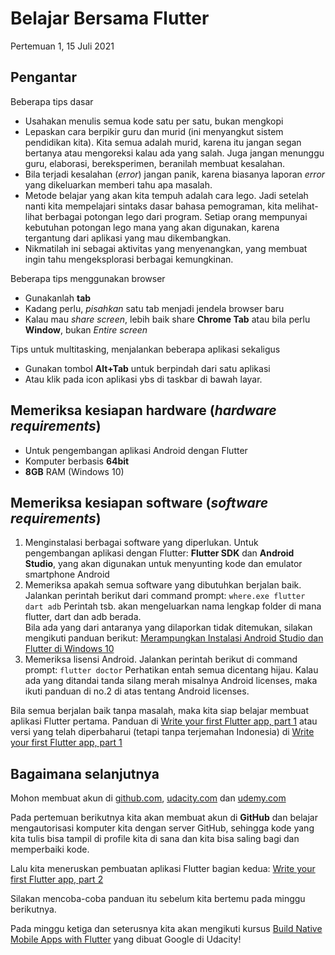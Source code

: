 # Belajar Bersama Flutter

Pertemuan 1, 15 Juli 2021

## Pengantar

Beberapa tips dasar
- Usahakan menulis semua kode satu per satu, bukan mengkopi
- Lepaskan cara berpikir guru dan murid (ini menyangkut sistem pendidikan kita). Kita semua adalah murid, karena itu jangan segan bertanya atau mengoreksi kalau ada yang salah. Juga jangan menunggu guru, elaborasi, bereksperimen, beranilah membuat kesalahan.
- Bila terjadi kesalahan (*error*) jangan panik, karena biasanya laporan _error_ yang dikeluarkan memberi tahu apa masalah.
- Metode belajar yang akan kita tempuh adalah cara lego. Jadi setelah nanti kita mempelajari sintaks dasar bahasa pemograman, kita melihat-lihat berbagai potongan lego dari program. Setiap orang mempunyai kebutuhan potongan lego mana yang akan digunakan, karena tergantung dari aplikasi yang mau dikembangkan.
- Nikmatilah ini sebagai aktivitas yang menyenangkan, yang membuat ingin tahu mengeksplorasi berbagai kemungkinan.

Beberapa tips menggunakan browser
- Gunakanlah **tab**
- Kadang perlu, _pisahkan_ satu tab menjadi jendela browser baru
- Kalau mau _share screen_, lebih baik share **Chrome Tab** atau bila perlu **Window**, bukan _Entire screen_

Tips untuk multitasking, menjalankan beberapa aplikasi sekaligus
- Gunakan tombol **Alt+Tab** untuk berpindah dari satu aplikasi
- Atau klik pada icon aplikasi ybs di taskbar di bawah layar.

## Memeriksa kesiapan hardware (_hardware requirements_)

- Untuk pengembangan aplikasi Android dengan Flutter
- Komputer berbasis **64bit**
- **8GB** RAM (Windows 10)

## Memeriksa kesiapan software (_software requirements_)

1. Menginstalasi berbagai software yang diperlukan. Untuk pengembangan aplikasi dengan Flutter: **Flutter SDK** dan **Android Studio**, yang akan digunakan untuk menyunting kode dan emulator smartphone Android
2. Memeriksa apakah semua software yang dibutuhkan berjalan baik. Jalankan perintah berikut dari command prompt: `where.exe flutter dart adb` Perintah tsb. akan mengeluarkan nama lengkap folder di mana flutter, dart dan adb berada. <br>Bila ada yang dari antaranya yang dilaporkan tidak ditemukan, silakan mengikuti panduan berikut: [Merampungkan Instalasi Android Studio dan Flutter di Windows 10
](https://achida-id.blogspot.com/2021/07/merampungkan-instalasi-android-studio.html)
3. Memeriksa lisensi Android. Jalankan perintah berikut di command prompt: `flutter doctor` Perhatikan entah semua dicentang hijau. Kalau ada yang ditandai tanda silang merah misalnya Android licenses, maka ikuti panduan di no.2 di atas tentang Android licenses.

Bila semua berjalan baik tanpa masalah, maka kita siap belajar membuat aplikasi Flutter pertama. Panduan di [Write your first Flutter app, part 1](https://codelabs.developers.google.com/codelabs/first-flutter-app-pt1?hl=id#0) atau versi yang telah diperbaharui (tetapi tanpa terjemahan Indonesia) di [Write your first Flutter app, part 1](https://flutter.dev/docs/get-started/codelab)

## Bagaimana selanjutnya

Mohon membuat akun di [github.com](github.com), [udacity.com](udacity.com) dan [udemy.com](udemy.com)

Pada pertemuan berikutnya kita akan membuat akun di **GitHub** dan belajar mengautorisasi komputer kita dengan server GitHub, sehingga kode yang kita tulis bisa tampil di profile kita di sana dan kita bisa saling bagi dan memperbaiki kode.

Lalu kita meneruskan pembuatan aplikasi Flutter bagian kedua: [Write your first Flutter app, part 2](https://codelabs.developers.google.com/codelabs/first-flutter-app-pt2/?hl=id#0)

Silakan mencoba-coba panduan itu sebelum kita bertemu pada minggu berikutnya.

Pada minggu ketiga dan seterusnya kita akan mengikuti kursus [Build Native Mobile Apps with Flutter](https://www.udacity.com/course/build-native-mobile-apps-with-flutter--ud905) yang dibuat Google di Udacity!



